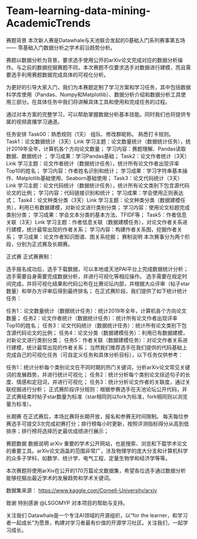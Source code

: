 # Team-learning-data-mining-AcademicTrends
赛题背景
本次新人赛是Datawhale与天池联合发起的0基础入门系列赛事第五场 —— 零基础入门数据分析之学术前沿趋势分析。

赛题以数据分析为背景，要求选手使用公开的arXiv论文完成对应的数据分析操作。与之前的数据挖掘赛题不同，本次赛题不仅要求选手对数据进行建模，而且需要选手利用赛题数据完成具体的可视化分析。

为更好的引导大家入门，我们为本赛题定制了学习方案和学习任务，其中包括数据科学库使用（Pandas、Numpy和Matplotlib）、数据分析介绍和数据分析工具使用三部分。在具体任务中我们将讲解具体工具和使用和完成任务的过程。

通过对本方案的完整学习，可以帮助掌握数据分析基本技能。同时我们也将提供专属的视频直播学习通道。

任务安排
Task00：熟悉规则（1天）
组队、修改群昵称。
熟悉打卡规则。
Task1：论文数据统计（3天）Link
学习主题：论文数量统计（数据统计任务），统计2019年全年，计算机各个方向论文数量；
学习内容：赛题理解、Pandas读取数据、数据统计 ；
学习成果：学习Pandas基础；
Task2：论文作者统计（3天）Link
学习主题：论文作者统计（数据统计任务），统计所有论文作者出现评率Top10的姓名；
学习内容：作者姓名识别和统计；
学习成果：学习字符串基本操作、Matplotlib基础使用、Seaborn基础使用；
Task3：论文代码统计（3天）Link
学习主题：论文代码统计（数据统计任务），统计所有论文类别下包含源代码论文的比例；
学习内容：代码链接识别和统计；
学习成果：学会使用正则表达式；
Task4：论文种类分类（3天）Link
学习主题：论文种类分类（数据建模任务），利用已有数据建模，对新论文进行类别分类；
学习内容：使用论文标题完成类别分类；
学习成果：学会文本分类的基本方法、TFIDF等；
Task5：作者信息关联（3天）Link
学习主题：作者信息关联（数据建模任务），对论文作者关系进行建模，统计最常出现的作者关系；
学习内容：构建作者关系图，挖掘作者关系；
学习成果：论文作者知识图谱、图关系挖掘；
赛制说明
本次赛事分为两个阶段，分别为正式赛及长期赛。

正式赛
正式赛赛制：

选手报名成功后，选手下载数据，可以本地或天池PAI平台上完成数据统计分析；
选手需要自身需要完成数据分析，并进行可视化等相应操作。
选手需要在规定时间完成，并将可视化结果和代码公布在比赛论坛内部，并根据大众评审（帖子star数量）和举办方评审后得到最终排名；
在正式赛阶段，我们提供了如下统计统计任务：

任务1：论文数量统计（数据统计任务）：统计2019年全年，计算机各个方向论文数量；
任务2：论文作者统计（数据统计任务）：统计所有论文作者出现评率Top10的姓名；
任务3：论文代码统计（数据统计任务）：统计所有论文类别下包含源代码论文的比例；
任务4：论文分类（数据建模任务）：利用已有数据建模，对新论文进行类别分类；
任务5：作者关联（数据建模任务）：对论文作者关系进行建模，统计最常出现的作者关系；
当然我们推荐选手在我们提供的代码基础上完成自己的可视化任务（可自定义任务和具体分析目标），以下任务仅供参考：

任务1：统计分析每个类别论文在不同时期的热门关键词，分析arXiv论文常见关键词的发展趋势，并进行统计可视化；
任务2：统计分析每个类别论文综述句子的长度、情感和定冠词，并进行可视化；
任务3：统计分析论文作者的关联度，通过关联挖掘进行分析；
正式赛阶段评分规则：根据参赛选手在天池论坛公开代码，并正式赛结束时帖子star数量为标准（star相同则以fork为标准，fork相同则以浏览量为标准）。

长期赛
在正式赛后，本场比赛将长期开放，报名和参赛无时间限制。 每天每位参赛选手可提交3次完成初赛打分；排行榜每小时更新，按照评测指标得分从高到低排序；排行榜将选择历史最优成绩进行展示；

赛题数据
数据说明
arXiv 重要的学术公开网站，也是搜索、浏览和下载学术论文的重要工具。arXiv论文涵盖的范围非常广，涉及物理学的庞大分支和计算机科学的众多子学科，如数学、统计学、电气工程、定量生物学和经济学等等。

本次赛题将使用arXiv在公开的170万篇论文数据集，希望各位选手通过数据分析能够挖掘出最近学术的发展趋势和学术关键词。

数据集来源： https://www.kaggle.com/Cornell-University/arxiv

致谢
特别感谢 @LSGOMYP 对本项目的帮助与支持。

关注我们
Datawhale是一个专注AI领域的开源组织，以“for the learner，和学习者一起成长”为愿景，构建对学习者最有价值的开源学习社区。关注我们，一起学习成长。

